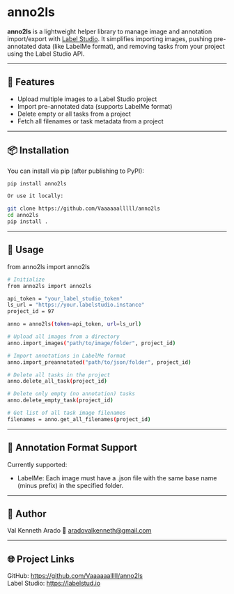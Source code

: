 # anno2ls

**anno2ls** is a lightweight helper library to manage image and annotation import/export with [Label Studio](https://labelstud.io/). It simplifies importing images, pushing pre-annotated data (like LabelMe format), and removing tasks from your project using the Label Studio API.

---

## 🔧 Features

- Upload multiple images to a Label Studio project
- Import pre-annotated data (supports LabelMe format)
- Delete empty or all tasks from a project
- Fetch all filenames or task metadata from a project

---

## 📦 Installation

You can install via pip (after publishing to PyPI):

```bash
pip install anno2ls

Or use it locally:

git clone https://github.com/Vaaaaaalllll/anno2ls
cd anno2ls
pip install .
```

---

## 🧠 Usage
from anno2ls import anno2ls

```bash
# Initialize
from anno2ls import anno2ls

api_token = "your_label_studio_token"
ls_url = "https://your.labelstudio.instance"
project_id = 97

anno = anno2ls(token=api_token, url=ls_url)

# Upload all images from a directory
anno.import_images("path/to/image/folder", project_id)

# Import annotations in LabelMe format
anno.import_preannotated("path/to/json/folder", project_id)

# Delete all tasks in the project
anno.delete_all_task(project_id)

# Delete only empty (no annotation) tasks
anno.delete_empty_task(project_id)

# Get list of all task image filenames
filenames = anno.get_all_filenames(project_id)
```

---

## 📝 Annotation Format Support
Currently supported:
* LabelMe: Each image must have a .json file with the same base name (minus prefix) in the specified folder.
  
---

## 👤 Author
Val Kenneth Arado
📧 aradovalkenneth@gmail.com

---

## 🌐 Project Links
GitHub: https://github.com/Vaaaaaalllll/anno2ls  
Label Studio: https://labelstud.io


